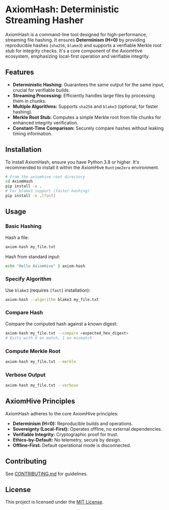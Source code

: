 # AxiomHash: Deterministic Streaming Hasher

AxiomHash is a command-line tool designed for high-performance, streaming file hashing. It ensures **Determinism (H=0)** by providing reproducible hashes (`sha256`, `blake3`) and supports a verifiable Merkle root stub for integrity checks. It's a core component of the AxiomHive ecosystem, emphasizing local-first operation and verifiable integrity.

## Features

*   **Deterministic Hashing:** Guarantees the same output for the same input, crucial for verifiable builds.
*   **Streaming Processing:** Efficiently handles large files by processing them in chunks.
*   **Multiple Algorithms:** Supports `sha256` and `blake3` (optional, for faster hashing).
*   **Merkle Root Stub:** Computes a simple Merkle root from file chunks for enhanced integrity verification.
*   **Constant-Time Comparison:** Securely compare hashes without leaking timing information.

## Installation

To install AxiomHash, ensure you have Python 3.8 or higher. It's recommended to install it within the AxiomHive `RuntimeZero` environment.

```bash
# From the axiomhive root directory
cd AxiomHash
pip install -e .
# For blake3 support (faster hashing)
pip install -e .[fast]
```

## Usage

### Basic Hashing

Hash a file:

```bash
axiom-hash my_file.txt
```

Hash from standard input:

```bash
echo "Hello AxiomHive" | axiom-hash
```

### Specify Algorithm

Use `blake3` (requires `[fast]` installation):

```bash
axiom-hash --algorithm blake3 my_file.txt
```

### Compare Hash

Compare the computed hash against a known digest:

```bash
axiom-hash my_file.txt --compare <expected_hex_digest>
# Exits with 0 on match, 1 on mismatch
```

### Compute Merkle Root

```bash
axiom-hash my_file.txt --merkle
```

### Verbose Output

```bash
axiom-hash my_file.txt --verbose
```

## AxiomHive Principles

AxiomHash adheres to the core AxiomHive principles:

*   **Determinism (H=0):** Reproducible builds and operations.
*   **Sovereignty (Local-First):** Operates offline, no external dependencies.
*   **Verifiable Integrity:** Cryptographic proof for trust.
*   **Ethics-by-Default:** No telemetry, secure by design.
*   **Offline-First:** Default operational mode is disconnected.

## Contributing

See [CONTRIBUTING.md](CONTRIBUTING.md) for guidelines.

## License

This project is licensed under the [MIT License](LICENSE).
